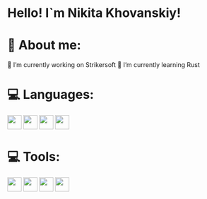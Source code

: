 # Hello! I`m Nikita Khovanskiy!

# 💫 About me:
🔭 I’m currently working on Strikersoft
🌱 I’m currently learning Rust

# 💻 Languages:
<img height="32" widht="32" src="https://cdn.jsdelivr.net/gh/devicons/devicon@latest/icons/cplusplus/cplusplus-original.svg" />
<img height="32" widht="32" src="https://cdn.jsdelivr.net/gh/devicons/devicon@latest/icons/csharp/csharp-original.svg" />
<img height="32" widht="32" src="https://cdn.jsdelivr.net/gh/devicons/devicon@latest/icons/javascript/javascript-original.svg" />
<img height="32" widht="32" src="https://cdn.jsdelivr.net/gh/devicons/devicon@latest/icons/typescript/typescript-original.svg" />

# 💻 Tools:
<img height="32" widht="32" src="https://cdn.jsdelivr.net/gh/devicons/devicon@latest/icons/linux/linux-original.svg" />
<img height="32" widht="32" src="https://cdn.jsdelivr.net/gh/devicons/devicon@latest/icons/git/git-original.svg" />
<img height="32" widht="32" src="https://cdn.jsdelivr.net/gh/devicons/devicon@latest/icons/neovim/neovim-original.svg" />
<img height="32" widht="32" src="https://cdn.jsdelivr.net/gh/devicons/devicon@latest/icons/postgresql/postgresql-original.svg" />
          
          

          
